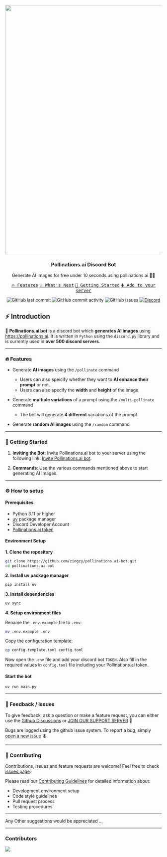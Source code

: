 <p align="center">
  <image src='https://raw.githubusercontent.com/Zingzy/pollinations.ai-bot/main/.github/previews/banner.png' width="800"/>
</p>

<h3 align="center">Pollinations.ai Discord Bot</h3>
<p align="center">Generate AI Images for free under 10 seconds using pollinations.ai 🤖🎨
</p>

<p align="center">
    <a href="#-features"><kbd>🔥 Features</kbd></a>
    <a href="#-whats-next"><kbd>💡 What's Next</kbd></a>
    <a href="#-getting-started"><kbd>🚀 Getting Started</kbd></a>
    <a href="https://discord.com/oauth2/authorize?client_id=1123551005993357342"><kbd>➕ Add to your server</kbd></a>
</p>


<p align="center">
<img src="https://img.shields.io/github/last-commit/zingzy/pollinations.ai-bot?logo=github" alt="GitHub last commit">
<img src="https://img.shields.io/github/commit-activity/m/zingzy/pollinations.ai-bot?logo=github" alt="GitHub commit activity">
<img src="https://img.shields.io/github/issues/zingzy/pollinations.ai-bot?logo=github" alt="GitHub issues">
<a href="https://discord.gg/k9F7SyTgqn"><img src="https://img.shields.io/discord/885844321461485618?logo=discord" alt="Discord"></a>
</p>


## ⚡ Introduction

🌸 **Pollinations.ai bot** is a discord bot which **generates AI images** using https://pollinations.ai. It is written in `Python` using the `discord.py` library and is currently used in **over 500 discord servers**.

---

### 🔥 Features

- Generate **AI images** using the `/pollinate` command
  - Users can also speicify whether they want to **AI enhance their prompt** or not.
  - Users can also specify the **width** and **height** of the image.
- Generate **multiple variations** of a prompt using the `/multi-pollinate` command
  - The bot will generate **4 different** variations of the prompt.

- Generate **random AI images** using the `/random` command

---

### 🚀 Getting Started

1. **Inviting the Bot**: Invite Pollinations.ai bot to your server using the following link: [Invite Pollinations.ai bot](https://discord.com/oauth2/authorize?client_id=1123551005993357342).

2. **Commands**: Use the various commands mentioned above to start generating AI Images.

---


### ⚙️ How to setup

#### Prerequisites

- Python 3.11 or higher
- [uv](https://docs.astral.sh/uv/) package manager
- Discord Developer Account
- [Pollinations.ai token](https://auth.pollinations.ai)

#### Environment Setup

**1. Clone the repository**

```bash
git clone https://github.com/zingzy/pollinations.ai-bot.git
cd pollinations.ai-bot
```

**2. Install uv package manager**

```bash
pip install uv
```

**3. Install dependencies**

```bash
uv sync
```

**4. Setup environment files**

Rename the `.env.example` file to `.env`:

```bash
mv .env.example .env
```

Copy the configuration template:

```bash
cp config.template.toml config.toml
```

Now open the `.env` file and add your discord bot `TOKEN`. Also fill in the required values in `config.toml` file including your Pollinations.ai token.

#### Start the bot

```bash
uv run main.py
```

---

### 📝 Feedback / Issues

To give feedback, ask a question or make a feature request, you can either use the [Github Discussions](https://github.com/Zingzy/pollinations.ai-bot/discussions) or [JOIN OUR SUPPORT SERVER](https://discord.gg/k9F7SyTgqn) 🪬

Bugs are logged using the github issue system. To report a bug, simply [open a new issue](https://github.com/Zingzy/pollinations.ai-bot/issues/new) 🪲

---

### 🤝 Contributing

Contributions, issues and feature requests are welcome! Feel free to check [issues page](https://github.com/Zingzy/pollinations.ai-bot/issues).

Please read our [Contributing Guidelines](.github/contributing.md) for detailed information about:
- Development environment setup
- Code style guidelines
- Pull request process
- Testing procedures

---

Any Other suggestions would be appreciated ...

---

### Contributors

<a href="https://github.com/zingzy/pollinations.ai-bot/graphs/contributors">
  <img src="https://contrib.rocks/image?repo=zingzy/pollinations.ai-bot" />
</a>
